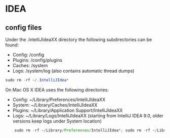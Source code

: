 
# IDEA


## config files

Under the .IntelliJIdeaXX directory the following subdirectories can be found:
 - Config: /config
 - Plugins: /config/plugins
 - Caches: /system
 - Logs: /system/log (also contains automatic thread dumps)

```java
sudo rm -rf ~/.IntelliJIdea*
```

On Mac OS X IDEA uses the following directories:
 - Config: ~/Library/Preferences/IntelliJIdeaXX
 - System: ~/Library/Caches/IntelliJIdeaXX
 - Plugins: ~/Library/Application Support/IntelliJIdeaXX
 - Logs: ~/Library/Logs/IntelliJIdeaXX (starting from IntelliJ IDEA 9.0, older versions keep logs under System location)

```java
    sudo rm -rf ~/Library/Preferences/IntelliJIdea*; sudo rm -rf ~/Library/Caches/IntelliJIdea*
```